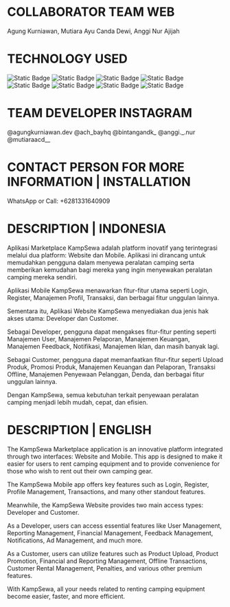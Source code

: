 # COLLABORATOR TEAM WEB
Agung Kurniawan, Mutiara Ayu Canda Dewi, Anggi Nur Ajijah

# TECHNOLOGY USED
![Static Badge](https://img.shields.io/badge/Laravel-red?style=flat&logo=laravel&logoColor=white&logoSize=auto&labelColor=red) ![Static Badge](https://img.shields.io/badge/Flutter-%2303589C?style=flat&logo=flutter&logoColor=72D3ED&logoSize=auto) ![Static Badge](https://img.shields.io/badge/TailwindCSS-%23F7F7F7?style=flat&logo=tailwindcss&logoColor=36B7F0&logoSize=auto) ![Static Badge](https://img.shields.io/badge/VITE-%238B0CC9?style=flat&logo=vite&logoColor=FED029&logoSize=auto) ![Static Badge](https://img.shields.io/badge/JavaScript-%23F3E11D?style=flat&logo=javascript&logoColor=white&logoSize=auto) ![Static Badge](https://img.shields.io/badge/HTML5-%23EA3D0C?style=flat&logo=html5&logoColor=white&logoSize=auto) ![Static Badge](https://img.shields.io/badge/CSS-%230E71B4?style=flat&logo=css3&logoColor=white&logoSize=auto) ![Static Badge](https://img.shields.io/badge/PHP-%236082BB?style=flat&logo=php&logoColor=white&logoSize=auto)

# TEAM DEVELOPER INSTAGRAM
@agungkurniawan.dev @ach_bayhq @bintangandk_ @anggi._.nur @mutiaraacd__

# CONTACT PERSON FOR MORE INFORMATION | INSTALLATION
WhatsApp or Call: +6281331640909

# DESCRIPTION | INDONESIA
Aplikasi Marketplace KampSewa adalah platform inovatif yang terintegrasi melalui dua platform: Website dan Mobile. Aplikasi ini dirancang untuk memudahkan pengguna dalam menyewa peralatan camping serta memberikan kemudahan bagi mereka yang ingin menyewakan peralatan camping mereka sendiri.

Aplikasi Mobile KampSewa menawarkan fitur-fitur utama seperti Login, Register, Manajemen Profil, Transaksi, dan berbagai fitur unggulan lainnya.

Sementara itu, Aplikasi Website KampSewa menyediakan dua jenis hak akses utama: Developer dan Customer.

Sebagai Developer, pengguna dapat mengakses fitur-fitur penting seperti Manajemen User, Manajemen Pelaporan, Manajemen Keuangan, Manajemen Feedback, Notifikasi, Manajemen Iklan, dan masih banyak lagi.

Sebagai Customer, pengguna dapat memanfaatkan fitur-fitur seperti Upload Produk, Promosi Produk, Manajemen Keuangan dan Pelaporan, Transaksi Offline, Manajemen Penyewaan Pelanggan, Denda, dan berbagai fitur unggulan lainnya.

Dengan KampSewa, semua kebutuhan terkait penyewaan peralatan camping menjadi lebih mudah, cepat, dan efisien.

# DESCRIPTION | ENGLISH
The KampSewa Marketplace application is an innovative platform integrated through two interfaces: Website and Mobile. This app is designed to make it easier for users to rent camping equipment and to provide convenience for those who wish to rent out their own camping gear.

The KampSewa Mobile app offers key features such as Login, Register, Profile Management, Transactions, and many other standout features.

Meanwhile, the KampSewa Website provides two main access types: Developer and Customer.

As a Developer, users can access essential features like User Management, Reporting Management, Financial Management, Feedback Management, Notifications, Ad Management, and much more.

As a Customer, users can utilize features such as Product Upload, Product Promotion, Financial and Reporting Management, Offline Transactions, Customer Rental Management, Penalties, and various other premium features.

With KampSewa, all your needs related to renting camping equipment become easier, faster, and more efficient.
